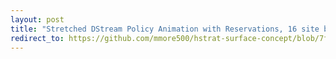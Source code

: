 ```yaml
---
layout: post
title: "Stretched DStream Policy Animation with Reservations, 16 site buffer"
redirect_to: https://github.com/mmore500/hstrat-surface-concept/blob/7fe99f8128e9d197457b02eab4aa273a4a8fe087/41/viz%3Dtypewriter_with_reservations%2Bsurface_size%3D32%2Bext%3D.gif
---
```

